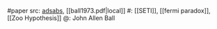 #paper 
src: [adsabs](https://ui.adsabs.harvard.edu/abs/1973Icar...19..347B/abstract), [[ball1973.pdf|local]] 
#: [[SETI]], [[fermi paradox]], [[Zoo Hypothesis]] 
@: John Allen Ball

